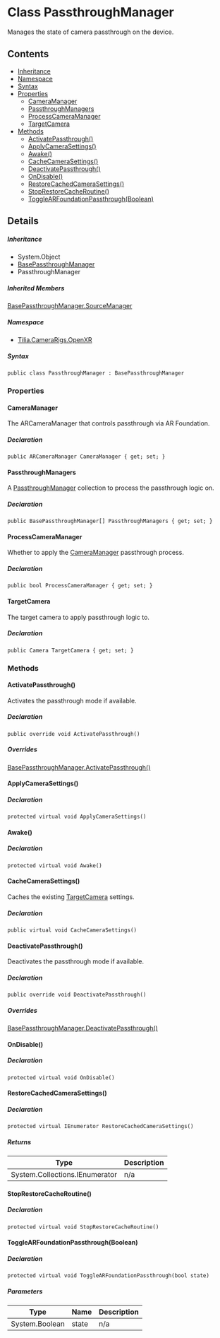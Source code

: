# Class PassthroughManager

Manages the state of camera passthrough on the device.

## Contents

* [Inheritance]
* [Namespace]
* [Syntax]
* [Properties]
  * [CameraManager]
  * [PassthroughManagers]
  * [ProcessCameraManager]
  * [TargetCamera]
* [Methods]
  * [ActivatePassthrough()]
  * [ApplyCameraSettings()]
  * [Awake()]
  * [CacheCameraSettings()]
  * [DeactivatePassthrough()]
  * [OnDisable()]
  * [RestoreCachedCameraSettings()]
  * [StopRestoreCacheRoutine()]
  * [ToggleARFoundationPassthrough(Boolean)]

## Details

##### Inheritance

* System.Object
* [BasePassthroughManager]
* PassthroughManager

##### Inherited Members

[BasePassthroughManager.SourceManager]

##### Namespace

* [Tilia.CameraRigs.OpenXR]

##### Syntax

```
public class PassthroughManager : BasePassthroughManager
```

### Properties

#### CameraManager

The ARCameraManager that controls passthrough via AR Foundation.

##### Declaration

```
public ARCameraManager CameraManager { get; set; }
```

#### PassthroughManagers

A [PassthroughManager] collection to process the passthrough logic on.

##### Declaration

```
public BasePassthroughManager[] PassthroughManagers { get; set; }
```

#### ProcessCameraManager

Whether to apply the [CameraManager] passthrough process.

##### Declaration

```
public bool ProcessCameraManager { get; set; }
```

#### TargetCamera

The target camera to apply passthrough logic to.

##### Declaration

```
public Camera TargetCamera { get; set; }
```

### Methods

#### ActivatePassthrough()

Activates the passthrough mode if available.

##### Declaration

```
public override void ActivatePassthrough()
```

##### Overrides

[BasePassthroughManager.ActivatePassthrough()]

#### ApplyCameraSettings()

##### Declaration

```
protected virtual void ApplyCameraSettings()
```

#### Awake()

##### Declaration

```
protected virtual void Awake()
```

#### CacheCameraSettings()

Caches the existing [TargetCamera] settings.

##### Declaration

```
public virtual void CacheCameraSettings()
```

#### DeactivatePassthrough()

Deactivates the passthrough mode if available.

##### Declaration

```
public override void DeactivatePassthrough()
```

##### Overrides

[BasePassthroughManager.DeactivatePassthrough()]

#### OnDisable()

##### Declaration

```
protected virtual void OnDisable()
```

#### RestoreCachedCameraSettings()

##### Declaration

```
protected virtual IEnumerator RestoreCachedCameraSettings()
```

##### Returns

| Type | Description |
| --- | --- |
| System.Collections.IEnumerator | n/a |

#### StopRestoreCacheRoutine()

##### Declaration

```
protected virtual void StopRestoreCacheRoutine()
```

#### ToggleARFoundationPassthrough(Boolean)

##### Declaration

```
protected virtual void ToggleARFoundationPassthrough(bool state)
```

##### Parameters

| Type | Name | Description |
| --- | --- | --- |
| System.Boolean | state | n/a |

[BasePassthroughManager.SourceManager]: BasePassthroughManager.md#Tilia_CameraRigs_OpenXR_BasePassthroughManager_SourceManager
[Tilia.CameraRigs.OpenXR]: README.md
[PassthroughManager]: PassthroughManager.md
[BasePassthroughManager]: BasePassthroughManager.md
[CameraManager]: PassthroughManager.md#CameraManager
[BasePassthroughManager.ActivatePassthrough()]: BasePassthroughManager.md#Tilia_CameraRigs_OpenXR_BasePassthroughManager_ActivatePassthrough
[TargetCamera]: PassthroughManager.md#TargetCamera
[BasePassthroughManager.DeactivatePassthrough()]: BasePassthroughManager.md#Tilia_CameraRigs_OpenXR_BasePassthroughManager_DeactivatePassthrough
[Inheritance]: #Inheritance
[Namespace]: #Namespace
[Syntax]: #Syntax
[Properties]: #Properties
[CameraManager]: #CameraManager
[PassthroughManagers]: #PassthroughManagers
[ProcessCameraManager]: #ProcessCameraManager
[TargetCamera]: #TargetCamera
[Methods]: #Methods
[ActivatePassthrough()]: #ActivatePassthrough
[ApplyCameraSettings()]: #ApplyCameraSettings
[Awake()]: #Awake
[CacheCameraSettings()]: #CacheCameraSettings
[DeactivatePassthrough()]: #DeactivatePassthrough
[OnDisable()]: #OnDisable
[RestoreCachedCameraSettings()]: #RestoreCachedCameraSettings
[StopRestoreCacheRoutine()]: #StopRestoreCacheRoutine
[ToggleARFoundationPassthrough(Boolean)]: #ToggleARFoundationPassthroughBoolean

